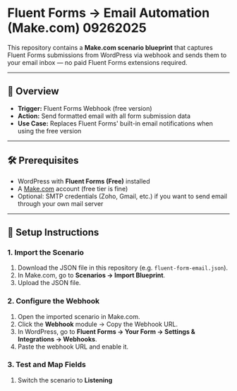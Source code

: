 # Fluent Forms → Email Automation (Make.com) 09262025

This repository contains a **Make.com scenario blueprint** that captures Fluent Forms submissions from WordPress via webhook and sends them to your email inbox — no paid Fluent Forms extensions required.

---

## 📌 Overview

- **Trigger:** Fluent Forms Webhook (free version)
- **Action:** Send formatted email with all form submission data
- **Use Case:** Replaces Fluent Forms' built-in email notifications when using the free version

---

## 🛠 Prerequisites

- WordPress with **Fluent Forms (Free)** installed
- A [Make.com](https://www.make.com) account (free tier is fine)
- Optional: SMTP credentials (Zoho, Gmail, etc.) if you want to send email through your own mail server

---

## 🚀 Setup Instructions

### 1. Import the Scenario
1. Download the JSON file in this repository (e.g. `fluent-form-email.json`).
2. In Make.com, go to **Scenarios → Import Blueprint**.
3. Upload the JSON file.

### 2. Configure the Webhook
1. Open the imported scenario in Make.com.
2. Click the **Webhook** module → Copy the Webhook URL.
3. In WordPress, go to **Fluent Forms → Your Form → Settings & Integrations → Webhooks**.
4. Paste the webhook URL and enable it.

### 3. Test and Map Fields
1. Switch the scenario to **Listening**
